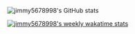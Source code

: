 ![jimmy5678998's GitHub stats](https://github-readme-stats.vercel.app/api?username=jimmy5678998&count_private=true&show_icons=true&theme=radical)

[![jimmy5678998's weekly wakatime stats](https://github-readme-stats.vercel.app/api/wakatime?username=jimmy5678998)](https://github.com/anuraghazra/github-readme-stats)
